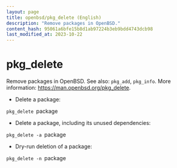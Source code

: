 ```yaml
---
layout: page
title: openbsd/pkg_delete (English)
description: "Remove packages in OpenBSD."
content_hash: 95061a6bfe15b8d1ab97224b3eb9bdd4743dcb98
last_modified_at: 2023-10-22
---
```

# pkg_delete

Remove packages in OpenBSD.
See also: `pkg_add`, `pkg_info`.
More information: <https://man.openbsd.org/pkg_delete>.

- Delete a package:

`pkg_delete `<span class="tldr-var badge badge-pill bg-dark-lm bg-white-dm text-white-lm text-dark-dm font-weight-bold">package</span>

- Delete a package, including its unused dependencies:

`pkg_delete -a `<span class="tldr-var badge badge-pill bg-dark-lm bg-white-dm text-white-lm text-dark-dm font-weight-bold">package</span>

- Dry-run deletion of a package:

`pkg_delete -n `<span class="tldr-var badge badge-pill bg-dark-lm bg-white-dm text-white-lm text-dark-dm font-weight-bold">package</span>
